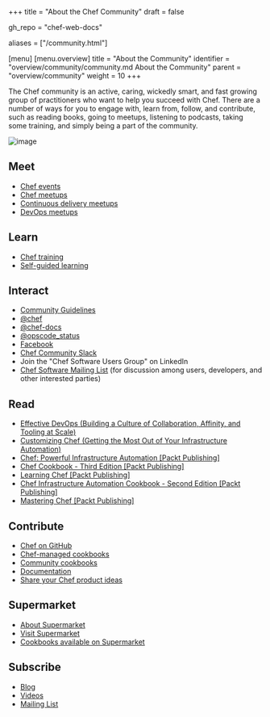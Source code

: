 +++
title = "About the Chef Community"
draft = false

gh_repo = "chef-web-docs"

aliases = ["/community.html"]

[menu]
  [menu.overview]
    title = "About the Community"
    identifier = "overview/community/community.md About the Community"
    parent = "overview/community"
    weight = 10
+++

The Chef community is an active, caring, wickedly smart, and fast
growing group of practitioners who want to help you succeed with Chef.
There are a number of ways for you to engage with, learn from, follow,
and contribute, such as reading books, going to meetups, listening to
podcasts, taking some training, and simply being a part of the
community.

![image](/images/ChefRally.jpg)

## Meet

-   [Chef events](https://events.chef.io/)
-   [Chef meetups](https://www.meetup.com/topics/opscode/)
-   [Continuous delivery
    meetups](https://www.meetup.com/topics/continuous-delivery/)
-   [DevOps meetups](https://www.meetup.com/topics/devops/)

## Learn

-   [Chef training](https://training.chef.io/)
-   [Self-guided learning](https://learn.chef.io/)

## Interact

-   [Community Guidelines](/community_guidelines/)
-   [@chef](https://twitter.com/chef)
-   [@chef-docs](https://twitter.com/chefdocs)
-   [@opscode_status](https://twitter.com/opscode_status)
-   [Facebook](https://www.facebook.com/getchefdotcom)
-   [Chef Community Slack](https://community-slack.chef.io/)
-   Join the "Chef Software Users Group" on LinkedIn
-   [Chef Software Mailing List](https://discourse.chef.io/) (for
    discussion among users, developers, and other interested parties)

## Read

-   [Effective DevOps (Building a Culture of Collaboration, Affinity,
    and Tooling at
    Scale)](http://shop.oreilly.com/product/0636920039846.do)
-   [Customizing Chef (Getting the Most Out of Your Infrastructure
    Automation)](http://shop.oreilly.com/product/0636920032984.do)
-   [Chef: Powerful Infrastructure Automation \[Packt
    Publishing\]](https://www.packtpub.com/virtualization-and-cloud/chef-powerful-infrastructure-automation)
-   [Chef Cookbook - Third Edition \[Packt
    Publishing\]](https://www.packtpub.com/networking-and-servers/chef-cookbook-third-edition)
-   [Learning Chef \[Packt
    Publishing\]](https://www.packtpub.com/networking-and-servers/learning-chef)
-   [Chef Infrastructure Automation Cookbook - Second Edition \[Packt
    Publishing\]](https://www.packtpub.com/networking-and-servers/chef-infrastructure-automation-cookbook-second-edition/)
-   [Mastering Chef \[Packt
    Publishing\]](https://www.packtpub.com/networking-and-servers/mastering-chef/)

## Contribute

-   [Chef on GitHub](https://github.com/chef)
-   [Chef-managed cookbooks](https://github.com/chef-cookbooks)
-   [Community cookbooks](https://supermarket.chef.io)
-   [Documentation](https://github.com/chef/chef-web-docs)
-   [Share your Chef product ideas](https://www.chef.io/feedback/)

## Supermarket

-   [About Supermarket](/supermarket/)
-   [Visit Supermarket](https://supermarket.chef.io)
-   [Cookbooks available on
    Supermarket](https://supermarket.chef.io/cookbooks-directory)

## Subscribe

-   [Blog](https://blog.chef.io/)
-   [Videos](https://www.youtube.com/user/getchef)
-   [Mailing List](https://discourse.chef.io/)
